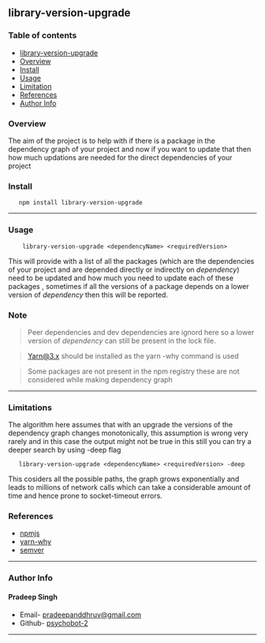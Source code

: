 ## library-version-upgrade


### Table of contents
* [library-version-upgrade](#library-version-upgrade)
* [Overview](#overview)
* [Install](#install)
* [Usage](#usage)
* [Limitation](#limitations)
* [References](#references)
* [Author Info](#author-info)

### Overview
The aim of the project is to help with if there is a package in the dependency graph of your project and now if you want to update that then how much updations are needed for the direct dependencies of your project
 ### Install
 ```
    npm install library-version-upgrade
```

---

### Usage
```
    library-version-upgrade <dependencyName> <requiredVersion> 
```
 This will provide with a list of all the packages (which are the dependencies of your project and are depended directly or indirectly on _dependency_) need to be updated and how much you need to update each of these packages , sometimes if all the versions of a package depends on a lower version of _dependency_ then this will be reported.
 ### Note 
 >Peer dependencies and dev dependencies are ignord here so a lower version of _dependency_ can still be present in the lock file.
 
 >Yarn@3.x should be installed as the yarn -why command is used 

 >Some packages are not present in the npm registry these are not considered while making dependency graph

---

 ### Limitations
 The algorithm here assumes that with an upgrade the versions of the dependency graph changes monotonically, this assumption is wrong very rarely and in this case the output might not be true in this still you can try a deeper search by using -deep flag
 ```
    library-version-upgrade <dependencyName> <requiredVersion> -deep
```
This cosiders all the possible paths, the graph grows exponentially and leads to millions of network calls which can take a considerable amount of time and hence prone to socket-timeout errors.

### References
* [npmjs](https://registry.npmjs.org)
* [yarn-why](https://classic.yarnpkg.com/lang/en/docs/cli/why/)
* [semver](https://www.npmjs.com/package/semver)

---
### Author Info 

#### Pradeep Singh
* Email- [pradeepanddhruv@gmail.com](mailto:pradeepanddhruv@gmail.com)
* Github- [psychobot-2](https://github.com/psychobot-2)

---